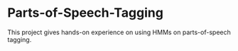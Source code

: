 # Parts-of-Speech-Tagging
This project gives hands-on experience on using HMMs on parts-of-speech tagging. 
